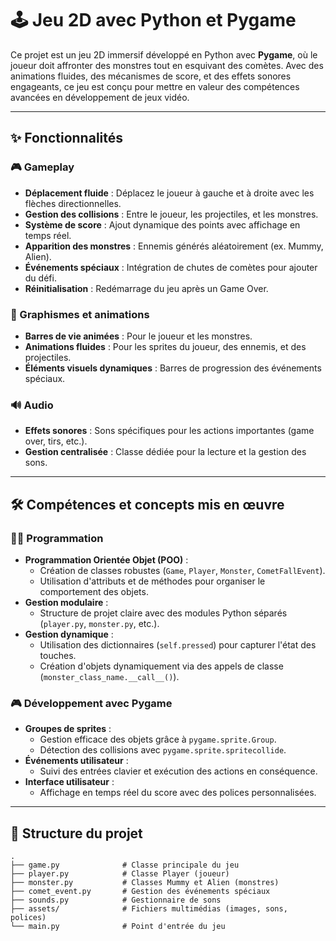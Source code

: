 # 🕹️ Jeu 2D avec Python et Pygame

Ce projet est un jeu 2D immersif développé en Python avec **Pygame**, où le joueur doit affronter des monstres tout en esquivant des comètes. Avec des animations fluides, des mécanismes de score, et des effets sonores engageants, ce jeu est conçu pour mettre en valeur des compétences avancées en développement de jeux vidéo.

---

## ✨ Fonctionnalités

### 🎮 Gameplay
- **Déplacement fluide** : Déplacez le joueur à gauche et à droite avec les flèches directionnelles.
- **Gestion des collisions** : Entre le joueur, les projectiles, et les monstres.
- **Système de score** : Ajout dynamique des points avec affichage en temps réel.
- **Apparition des monstres** : Ennemis générés aléatoirement (ex. Mummy, Alien).
- **Événements spéciaux** : Intégration de chutes de comètes pour ajouter du défi.
- **Réinitialisation** : Redémarrage du jeu après un Game Over.

### 🎨 Graphismes et animations
- **Barres de vie animées** : Pour le joueur et les monstres.
- **Animations fluides** : Pour les sprites du joueur, des ennemis, et des projectiles.
- **Éléments visuels dynamiques** : Barres de progression des événements spéciaux.

### 🔊 Audio
- **Effets sonores** : Sons spécifiques pour les actions importantes (game over, tirs, etc.).
- **Gestion centralisée** : Classe dédiée pour la lecture et la gestion des sons.

---

## 🛠️ Compétences et concepts mis en œuvre

### 🧑‍💻 Programmation
- **Programmation Orientée Objet (POO)** :
  - Création de classes robustes (`Game`, `Player`, `Monster`, `CometFallEvent`).
  - Utilisation d'attributs et de méthodes pour organiser le comportement des objets.
- **Gestion modulaire** :
  - Structure de projet claire avec des modules Python séparés (`player.py`, `monster.py`, etc.).
- **Gestion dynamique** :
  - Utilisation des dictionnaires (`self.pressed`) pour capturer l'état des touches.
  - Création d'objets dynamiquement via des appels de classe (`monster_class_name.__call__()`).

### 🎮 Développement avec Pygame
- **Groupes de sprites** :
  - Gestion efficace des objets grâce à `pygame.sprite.Group`.
  - Détection des collisions avec `pygame.sprite.spritecollide`.
- **Événements utilisateur** :
  - Suivi des entrées clavier et exécution des actions en conséquence.
- **Interface utilisateur** :
  - Affichage en temps réel du score avec des polices personnalisées.

---

## 📁 Structure du projet

```plaintext
.
├── game.py              # Classe principale du jeu
├── player.py            # Classe Player (joueur)
├── monster.py           # Classes Mummy et Alien (monstres)
├── comet_event.py       # Gestion des événements spéciaux
├── sounds.py            # Gestionnaire de sons
├── assets/              # Fichiers multimédias (images, sons, polices)
└── main.py              # Point d'entrée du jeu
